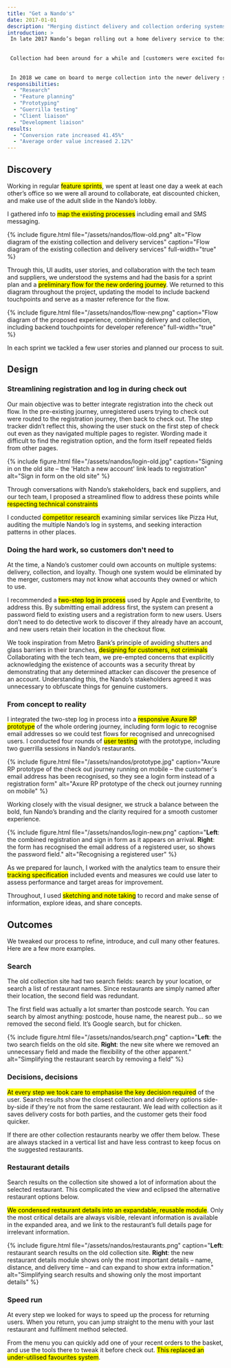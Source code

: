 ```yaml
---
title: "Get a Nando's"
date: 2017-01-01
description: "Merging distinct delivery and collection ordering systems, boosting conversions by over 40%"
introduction: >
 In late 2017 Nando’s began rolling out a home delivery service to their restaurants.
 
 
 Collection had been around for a while and [customers were excited for home delivery](http://www.ladbible.com/news/food-uk-nandos-has-officially-launched-its-own-delivery-service-20171105) from the UK’s top casual dining restaurant, but the two ordering options had completely distinct experiences.
 
 
 In 2018 we came on board to merge collection into the newer delivery system, and improve both journeys in the process.
responsibilities:
  - "Research"
  - "Feature planning"
  - "Prototyping"
  - "Guerrilla testing"
  - "Client liaison"
  - "Development liaison"
results:
  - "Conversion rate increased 41.45%"
  - "Average order value increased 2.12%"
---
```


## Discovery
Working in regular <mark>feature sprints</mark>, we spent at least one day a week at each other’s office so we were all around to collaborate, eat discounted chicken, and make use of the adult slide in the Nando’s lobby.

I gathered info to <mark>map the existing processes</mark>  including email and SMS messaging.

{% include figure.html file="/assets/nandos/flow-old.png" alt="Flow diagram of the existing collection and delivery services" caption="Flow diagram of the existing collection and delivery services" full-width="true" %}

Through this, UI audits, user stories, and collaboration with the tech team and suppliers, we understood the systems and had the basis for a sprint plan and a <mark>preliminary flow for the new ordering journey</mark>. We returned to this diagram throughout the project, updating the model to include backend touchpoints and serve as a master reference for the flow.

{% include figure.html file="/assets/nandos/flow-new.png" caption="Flow diagram of the proposed experience, combining delivery and collection, including backend touchpoints for developer reference" full-width="true" %}

In each sprint we tackled a few user stories and planned our process to suit.

## Design
### Streamlining registration and log in during check out

Our main objective was to better integrate registration into the check out flow. In the pre-existing journey, unregistered users trying to check out were routed to the registration journey, then back to check out. The step tracker didn’t reflect this, showing the user stuck on the first step of check out even as they navigated multiple pages to register. Wording made it difficult to find the registration option, and the form itself repeated fields from other pages.

{% include figure.html file="/assets/nandos/login-old.jpg" caption="Signing in on the old site – the 'Hatch a new account' link leads to registration" alt="Sign in form on the old site" %}

Through conversations with Nando’s stakeholders, back end suppliers, and our tech team, I proposed a streamlined flow to address these points while <mark>respecting technical constraints</mark>

I conducted <mark>competitor research</mark>  examining similar services like Pizza Hut, auditing the multiple Nando’s log in systems, and seeking interaction patterns in other places.

### Doing the hard work, so customers don't need to

At the time, a Nando’s customer could own accounts on multiple systems: delivery, collection, and loyalty. Though one system would be eliminated by the merger, customers may not know what accounts they owned or which to use.

I recommended a <mark>two-step log in process</mark>  used by Apple and Eventbrite, to address this. By submitting email address first, the system can present a password field to existing users and a registration form to new users. Users don’t need to do detective work to discover if they already have an account, and new users retain their location in the checkout flow.

We took inspiration from Metro Bank’s principle of avoiding shutters and glass barriers in their branches, <mark>designing for customers, not criminals</mark> Collaborating with the tech team, we pre-empted concerns that explicitly acknowledging the existence of accounts was a security threat by demonstrating that any determined attacker can discover the presence of an account. Understanding this, the Nando’s stakeholders agreed it was unnecessary to obfuscate things for genuine customers.

### From concept to reality

I integrated the two-step log in process into a <mark>responsive Axure RP prototype</mark> of the whole ordering journey, including form logic to recognise email addresses so we could test flows for recognised and unrecognised users. I conducted four rounds of <mark>user testing</mark> with the prototype, including two guerrilla sessions in Nando’s restaurants.

{% include figure.html file="/assets/nandos/prototype.jpg" caption="Axure RP prototype of the check out journey running on mobile – the customer's email address has been recognised, so they see a login form instead of a registration form" alt="Axure RP prototype of the check out journey running on mobile" %}

Working closely with the visual designer, we struck a balance between the bold, fun Nando’s branding and the clarity required for a smooth customer experience.

{% include figure.html file="/assets/nandos/login-new.png" caption="**Left**: the combined registration and sign in form as it appears on arrival. **Right**: the form has recognised the email address of a registered user, so shows the password field." alt="Recognising a registered user" %}

As we prepared for launch, I worked with the analytics team to ensure their <mark>tracking specification</mark> included events and measures we could use later to assess performance and target areas for improvement.

Throughout, I used <mark>sketching and note taking</mark> to record and make sense of information, explore ideas, and share concepts.

## Outcomes

We tweaked our process to refine, introduce, and cull many other features. Here are a few more examples.

### Search

The old collection site had two search fields: search by your location, or search a list of restaurant names. Since restaurants are simply named after their location, the second field was redundant.

The first field was actually a lot smarter than postcode search. You can search by almost anything: postcode, house name, the nearest pub… so we removed the second field. It’s Google search, but for chicken.

{% include figure.html file="/assets/nandos/search.png" caption="**Left**: the two search fields on the old site. **Right**: the new site where we removed an unnecessary field and made the flexibility of the other apparent." alt="Simplifying the restaurant search by removing a field" %}

### Decisions, decisions

<mark>At every step we took care to emphasise the key decision required</mark> of the user. Search results show the closest collection and delivery options side-by-side if they're not from the same restaurant. We lead with collection as it saves delivery costs for both parties, and the customer gets their food quicker.

If there are other collection restaurants nearby we offer them below. These are always stacked in a vertical list and have less contrast to keep focus on the suggested restaurants.

### Restaurant details

Search results on the collection site showed a lot of information about the selected restaurant. This complicated the view and eclipsed the alternative restaurant options below.

<mark>We condensed restaurant details into an expandable, reusable module</mark>. Only the most critical details are always visible, relevant information is available in the expanded area, and we link to the restaurant’s full details page for irrelevant information.

{% include figure.html file="/assets/nandos/restaurants.png" caption="**Left**: restaurant search results on the old collection site. **Right**: the new restaurant details module shows only the most important details – name, distance, and delivery time – and can expand to show extra information." alt="Simplifying search results and showing only the most important details" %}

### Speed run

At every step we looked for ways to speed up the process for returning users. When you return, you can jump straight to the menu with your last restaurant and fulfilment method selected.

From the menu you can quickly add one of your recent orders to the basket, and use the tools there to tweak it before check out. <mark>This replaced an under-utilised favourites system</mark>.